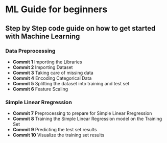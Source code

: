 # ML Guide for beginners

## Step by Step code guide on how to get started with Machine Learning

### Data Preprocessing

- **Commit 1** Importing the Libraries
- **Commit 2** Importing Dataset
- **Commit 3** Taking care of missing data
- **Commit 4** Encoding Categorical Data
- **Commit 5** Splitting the dataset into training and test set
- **Commit 6** Feature Scaling

### Simple Linear Rregression

- **Commit 7** Preprocessing to prepare for Simple Linear Rregression
- **Commit 8** Training the Simple Linear Regression model on the Training Set
- **Commit 9** Predicting the test set results
- **Commit 10** Visualize the training set results
